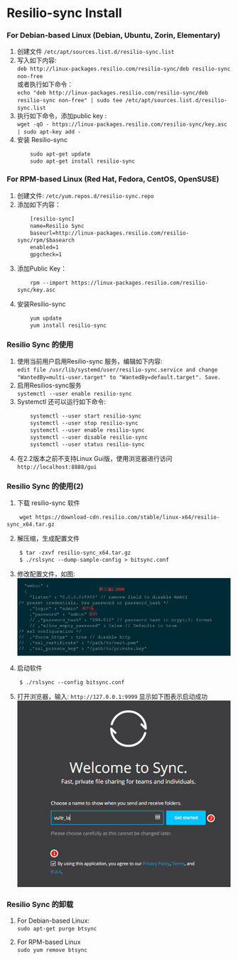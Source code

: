 # Resilio-sync Install 

### For Debian-based Linux (Debian, Ubuntu, Zorin, Elementary)

1. 创建文件 `/etc/apt/sources.list.d/resilio-sync.list`
2. 写入如下内容:   
    `deb http://linux-packages.resilio.com/resilio-sync/deb resilio-sync non-free`      
    或者执行如下命令：     
    `echo "deb http://linux-packages.resilio.com/resilio-sync/deb resilio-sync non-free" | sudo tee /etc/apt/sources.list.d/resilio-sync.list`
3. 执行如下命令，添加public key :    
    `wget -qO - https://linux-packages.resilio.com/resilio-sync/key.asc | sudo apt-key add -`
4. 安装 Resilio-sync   
    ```
        sudo apt-get update    
        sudo apt-get install resilio-sync   
    ```


### For RPM-based Linux (Red Hat, Fedora, CentOS, OpenSUSE)

1. 创建文件: `/etc/yum.repos.d/resilio-sync.repo`
2. 添加如下内容：     
    ```
        [resilio-sync]   
        name=Resilio Sync   
        baseurl=http://linux-packages.resilio.com/resilio-sync/rpm/$basearch   
        enabled=1   
        gpgcheck=1   
    ```
3. 添加Public Key：
    ```
        rpm --import https://linux-packages.resilio.com/resilio-sync/key.asc
    ```
4. 安装Resilio-sync
    ```
        yum update    
        yum install resilio-sync   
    ```

### Resilio Sync 的使用

1. 使用当前用户启用Resilio-sync 服务，编辑如下内容:   
    `edit file /usr/lib/systemd/user/resilio-sync.service and change "WantedBy=multi-user.target" to "WantedBy=default.target". Save. `
2. 启用Resilios-sync服务   
    `systemctl --user enable resilio-sync`
3. Systemctl 还可以运行如下命令:
    ```
        systemctl --user start resilio-sync  
        systemctl --user stop resilio-sync  
        systemctl --user enable resilio-sync  
        systemctl --user disable resilio-sync  
        systemctl --user status resilio-sync   
    ```
4. 在2.2版本之前不支持Linux Gui版，使用浏览器进行访问    
    `http://localhost:8888/gui`

### Resilio Sync 的使用(2)

1. 下载 resilio-sync 软件
```
    wget https://download-cdn.resilio.com/stable/linux-x64/resilio-sync_x64.tar.gz
```
2. 解压缩，生成配置文件
```
    $ tar -zxvf resilio-sync_x64.tar.gz
    $ ./rslsync --dump-sample-config > bitsync.conf
```
3. 修改配置文件，如图:
![resilio-sync-config](./image/resilio-sync-config.png)

4. 启动软件
```
    $ ./rslsync --config bitsync.conf
```
5. 打开浏览器，输入: `http://127.0.0.1:9999` 显示如下图表示启动成功
![resilio-sync-index](./image/resilio-sync-index.jpg)


### Resilio Sync 的卸载

1. For Debian-based Linux:     
    `sudo apt-get purge btsync`

2. For RPM-based Linux   
    `sudo yum remove btsync`

















